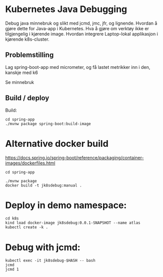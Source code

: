 #  Kubernetes Java Debugging 

Debug java minnebruk og slikt med jcmd, jmc, jfr, og lignende. 
Hvordan å gjøre dette for Java-app i Kubernetes. 
Hva å gjøre om verktøy ikke er tilgjengelig i kjørende image. 
Hvordan integrere Laptop-lokal applikasjon i kjørende k8s-cluster.

## Problemstilling

Lag spring-boot-app med micrometer, og få lastet metrikker inn i den, kanskje med k6

Se minnebruk

## Build / deploy

Build:
```
cd spring-app
./mvnw package spring-boot:build-image
```

# Alternative docker build

https://docs.spring.io/spring-boot/reference/packaging/container-images/dockerfiles.html

```
cd spring-app

./mvnw package 
docker build -t jk8sdebug:manual .
```

# Deploy in demo namespace:
```
cd k8s
kind load docker-image jk8sdebug:0.0.1-SNAPSHOT --name atlas
kubectl create -k .
```

# Debug with jcmd:
```
kubectl exec -it jk8sdebug-$HASH -- bash
jcmd
jcmd 1
```

